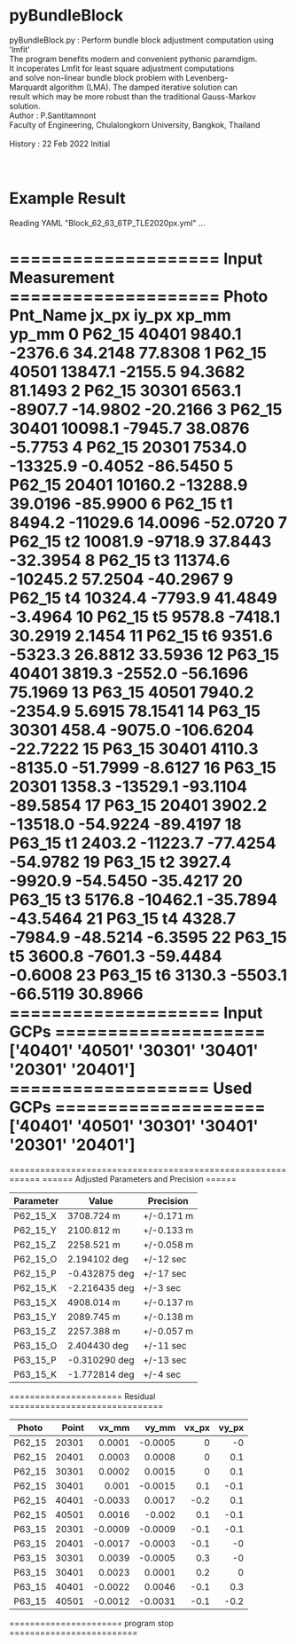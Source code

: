 # pyBundleBlock

pyBundleBlock.py : Perform bundle block adjustment computation using 'lmfit'</br>
        The program benefits modern and convenient  pythonic paramdigm.</br>
        It incoperates Lmfit for least square adjustment computations</br>
        and solve non-linear bundle block problem with Levenberg-</br>
        Marquardt algorithm (LMA). The damped iterative solution can</br>
        result which may be more robust than the traditional Gauss-Markov</br>
        solution.</br>
Author   : P.Santitamnont</br>
           Faculty of Engineering, Chulalongkorn University, Bangkok, Thailand</br>
</br>
History  : 22 Feb 2022  Initial</br>
</br>
</br>
<H1>Example Result</H1>
Reading YAML "Block_62_63_6TP_TLE2020px.yml" ...

==================== Input Measurement ====================
     Photo Pnt_Name    jx_px    iy_px     xp_mm    yp_mm
0   P62_15    40401   9840.1  -2376.6   34.2148  77.8308
1   P62_15    40501  13847.1  -2155.5   94.3682  81.1493
2   P62_15    30301   6563.1  -8907.7  -14.9802 -20.2166
3   P62_15    30401  10098.1  -7945.7   38.0876  -5.7753
4   P62_15    20301   7534.0 -13325.9   -0.4052 -86.5450
5   P62_15    20401  10160.2 -13288.9   39.0196 -85.9900
6   P62_15       t1   8494.2 -11029.6   14.0096 -52.0720
7   P62_15       t2  10081.9  -9718.9   37.8443 -32.3954
8   P62_15       t3  11374.6 -10245.2   57.2504 -40.2967
9   P62_15       t4  10324.4  -7793.9   41.4849  -3.4964
10  P62_15       t5   9578.8  -7418.1   30.2919   2.1454
11  P62_15       t6   9351.6  -5323.3   26.8812  33.5936
12  P63_15    40401   3819.3  -2552.0  -56.1696  75.1969
13  P63_15    40501   7940.2  -2354.9    5.6915  78.1541
14  P63_15    30301    458.4  -9075.0 -106.6204 -22.7222
15  P63_15    30401   4110.3  -8135.0  -51.7999  -8.6127
16  P63_15    20301   1358.3 -13529.1  -93.1104 -89.5854
17  P63_15    20401   3902.2 -13518.0  -54.9224 -89.4197
18  P63_15       t1   2403.2 -11223.7  -77.4254 -54.9782
19  P63_15       t2   3927.4  -9920.9  -54.5450 -35.4217
20  P63_15       t3   5176.8 -10462.1  -35.7894 -43.5464
21  P63_15       t4   4328.7  -7984.9  -48.5214  -6.3595
22  P63_15       t5   3600.8  -7601.3  -59.4484  -0.6008
23  P63_15       t6   3130.3  -5503.1  -66.5119  30.8966
==================== Input GCPs ====================
['40401' '40501' '30301' '30401' '20301' '20401']
=================== Used GCPs ====================
['40401' '40501' '30301' '30401' '20301' '20401']
====================================================
============================================================
====== Adjusted Parameters and Precision ======
<table>
<thead>
<tr><th>Parameter  </th><th>Value        </th><th>Precision  </th></tr>
</thead>
<tbody>
<tr><td>P62_15_X   </td><td>3708.724 m   </td><td>+/-0.171 m </td></tr>
<tr><td>P62_15_Y   </td><td>2100.812 m   </td><td>+/-0.133 m </td></tr>
<tr><td>P62_15_Z   </td><td>2258.521 m   </td><td>+/-0.058 m </td></tr>
<tr><td>P62_15_O   </td><td>2.194102 deg </td><td>+/-12 sec  </td></tr>
<tr><td>P62_15_P   </td><td>-0.432875 deg</td><td>+/-17 sec  </td></tr>
<tr><td>P62_15_K   </td><td>-2.216435 deg</td><td>+/-3 sec   </td></tr>
<tr><td>P63_15_X   </td><td>4908.014 m   </td><td>+/-0.137 m </td></tr>
<tr><td>P63_15_Y   </td><td>2089.745 m   </td><td>+/-0.138 m </td></tr>
<tr><td>P63_15_Z   </td><td>2257.388 m   </td><td>+/-0.057 m </td></tr>
<tr><td>P63_15_O   </td><td>2.404430 deg </td><td>+/-11 sec  </td></tr>
<tr><td>P63_15_P   </td><td>-0.310290 deg</td><td>+/-13 sec  </td></tr>
<tr><td>P63_15_K   </td><td>-1.772814 deg</td><td>+/-4 sec   </td></tr>
</tbody>
</table>
====================== Residual ==============================
<table>
<thead>
<tr><th>Photo  </th><th style="text-align: right;">     Point</th><th style="text-align: right;">  vx_mm</th><th style="text-align: right;">  vy_mm</th><th style="text-align: right;">  vx_px</th><th style="text-align: right;">  vy_px</th></tr>
</thead>
<tbody>
<tr><td>P62_15 </td><td style="text-align: right;">20301     </td><td style="text-align: right;"> 0.0001</td><td style="text-align: right;">-0.0005</td><td style="text-align: right;">    0  </td><td style="text-align: right;">   -0  </td></tr>
<tr><td>P62_15 </td><td style="text-align: right;">20401     </td><td style="text-align: right;"> 0.0003</td><td style="text-align: right;"> 0.0008</td><td style="text-align: right;">    0  </td><td style="text-align: right;">    0.1</td></tr>
<tr><td>P62_15 </td><td style="text-align: right;">30301     </td><td style="text-align: right;"> 0.0002</td><td style="text-align: right;"> 0.0015</td><td style="text-align: right;">    0  </td><td style="text-align: right;">    0.1</td></tr>
<tr><td>P62_15 </td><td style="text-align: right;">30401     </td><td style="text-align: right;"> 0.001 </td><td style="text-align: right;">-0.0015</td><td style="text-align: right;">    0.1</td><td style="text-align: right;">   -0.1</td></tr>
<tr><td>P62_15 </td><td style="text-align: right;">40401     </td><td style="text-align: right;">-0.0033</td><td style="text-align: right;"> 0.0017</td><td style="text-align: right;">   -0.2</td><td style="text-align: right;">    0.1</td></tr>
<tr><td>P62_15 </td><td style="text-align: right;">40501     </td><td style="text-align: right;"> 0.0016</td><td style="text-align: right;">-0.002 </td><td style="text-align: right;">    0.1</td><td style="text-align: right;">   -0.1</td></tr>
<tr><td>P63_15 </td><td style="text-align: right;">20301     </td><td style="text-align: right;">-0.0009</td><td style="text-align: right;">-0.0009</td><td style="text-align: right;">   -0.1</td><td style="text-align: right;">   -0.1</td></tr>
<tr><td>P63_15 </td><td style="text-align: right;">20401     </td><td style="text-align: right;">-0.0017</td><td style="text-align: right;">-0.0003</td><td style="text-align: right;">   -0.1</td><td style="text-align: right;">   -0  </td></tr>
<tr><td>P63_15 </td><td style="text-align: right;">30301     </td><td style="text-align: right;"> 0.0039</td><td style="text-align: right;">-0.0005</td><td style="text-align: right;">    0.3</td><td style="text-align: right;">   -0  </td></tr>
<tr><td>P63_15 </td><td style="text-align: right;">30401     </td><td style="text-align: right;"> 0.0023</td><td style="text-align: right;"> 0.0001</td><td style="text-align: right;">    0.2</td><td style="text-align: right;">    0  </td></tr>
<tr><td>P63_15 </td><td style="text-align: right;">40401     </td><td style="text-align: right;">-0.0022</td><td style="text-align: right;"> 0.0046</td><td style="text-align: right;">   -0.1</td><td style="text-align: right;">    0.3</td></tr>
<tr><td>P63_15 </td><td style="text-align: right;">40501     </td><td style="text-align: right;">-0.0012</td><td style="text-align: right;">-0.0031</td><td style="text-align: right;">   -0.1</td><td style="text-align: right;">   -0.2</td></tr>
</tbody>
</table>
====================== program stop =========================
